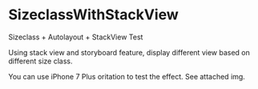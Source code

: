# SizeclassWithStackView
Sizeclass + Autolayout + StackView Test

Using stack view and storyboard feature, display different view based on different size class.

You can use iPhone 7 Plus oritation to test the effect. See attached img. 
